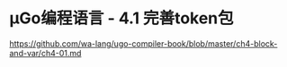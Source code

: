 # µGo编程语言 - 4.1 完善token包

https://github.com/wa-lang/ugo-compiler-book/blob/master/ch4-block-and-var/ch4-01.md
